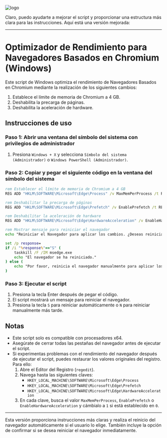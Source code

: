 ![logo](https://i3.wp.com/raw.githubusercontent.com/Quamagi/Speedchrome/main/logo.jpg)

Claro, puedo ayudarte a mejorar el script y proporcionar una estructura más clara para las instrucciones. Aquí está una versión mejorada:

---

# Optimizador de Rendimiento para Navegadores Basados en Chromium (Windows)

Este script de Windows optimiza el rendimiento de Navegadores Basados en Chromium mediante la realización de los siguientes cambios:

1. Establece el límite de memoria de Chromium a 4 GB.
2. Deshabilita la precarga de páginas.
3. Deshabilita la aceleración de hardware.

## Instrucciones de uso

### Paso 1: Abrir una ventana del símbolo del sistema con privilegios de administrador
1. Presiona `Windows + X` y selecciona `Símbolo del sistema (Administrador)` o `Windows PowerShell (Administrador)`.

### Paso 2: Copiar y pegar el siguiente código en la ventana del símbolo del sistema

```cmd
rem Establecer el límite de memoria de Chromium a 4 GB
REG ADD "HKLM\SOFTWARE\Microsoft\Edge\Process" /v MaxMemPerProcess /t REG_DWORD /d 4096 /f

rem Deshabilitar la precarga de páginas
REG ADD "HKLM\SOFTWARE\Microsoft\Edge\Prefetch" /v EnablePrefetch /t REG_DWORD /d 0 /f

rem Deshabilitar la aceleración de hardware
REG ADD "HKLM\SOFTWARE\Microsoft\Edge\HardwareAcceleration" /v EnableHardwareAcceleration /t REG_DWORD /d 0 /f

rem Mostrar mensaje para reiniciar el navegador
echo "Reiniciar el Navegador para aplicar los cambios. ¿Deseas reiniciar ahora? (S/N)"

set /p response=
if /i "%response%"=="S" (
    taskkill /F /IM msedge.exe
    echo "El navegador se ha reiniciado."
) else (
    echo "Por favor, reinicia el navegador manualmente para aplicar los cambios."
)
```

### Paso 3: Ejecutar el script
1. Presiona la tecla Enter después de pegar el código.
2. El script mostrará un mensaje para reiniciar el navegador.
3. Presiona la tecla `S` para reiniciar automáticamente o `N` para reiniciar manualmente más tarde.

## Notas

- Este script solo es compatible con procesadores x64.
- Asegúrate de cerrar todas las pestañas del navegador antes de ejecutar el script.
- Si experimentas problemas con el rendimiento del navegador después de ejecutar el script, puedes restaurar los valores originales del registro. Para ello:
  1. Abre el Editor del Registro (`regedit`).
  2. Navega hasta las siguientes claves:
     - `HKEY_LOCAL_MACHINE\SOFTWARE\Microsoft\Edge\Process`
     - `HKEY_LOCAL_MACHINE\SOFTWARE\Microsoft\Edge\Prefetch`
     - `HKEY_LOCAL_MACHINE\SOFTWARE\Microsoft\Edge\HardwareAcceleration`
  3. En cada clave, busca el valor `MaxMemPerProcess`, `EnablePrefetch` o `EnableHardwareAcceleration` y cámbialo a `1` si está establecido en `0`.

---

Esta versión proporciona instrucciones más claras y realiza el reinicio del navegador automáticamente si el usuario lo elige. También incluye la opción de confirmar si se desea reiniciar el navegador inmediatamente.
